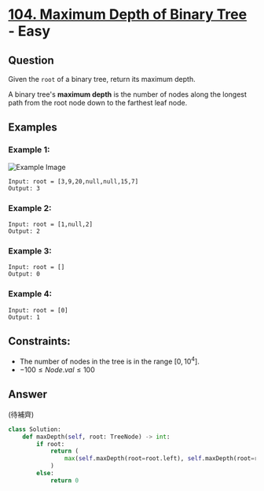 # [104. Maximum Depth of Binary Tree](https://leetcode.com/problems/maximum-depth-of-binary-tree/) - Easy

## Question

Given the `root` of a binary tree, return its maximum depth.

A binary tree's **maximum depth** is the number of nodes along the longest path from the root node down to the farthest leaf node.

## Examples

### Example 1:

![Example Image](https://assets.leetcode.com/uploads/2020/11/26/tmp-tree.jpg)

```shell
Input: root = [3,9,20,null,null,15,7]
Output: 3
```

### Example 2:

```shell
Input: root = [1,null,2]
Output: 2
```

### Example 3:

```shell
Input: root = []
Output: 0
```

### Example 4:

```shell
Input: root = [0]
Output: 1
```

## Constraints:

* The number of nodes in the tree is in the range $[0, 10^4]$.
* $-100 \leq Node.val \leq 100$

## Answer

(待補齊)

```python
class Solution:
    def maxDepth(self, root: TreeNode) -> int:
        if root:
            return (
                max(self.maxDepth(root=root.left), self.maxDepth(root=root.right)) + 1
            )
        else:
            return 0

```
